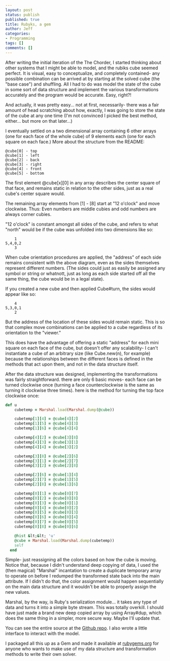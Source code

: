 ```yaml
---
layout: post
status: publish
published: true
title: Rubyks, a gem
author: Jeff
categories:
- Programming
tags: []
comments: []
---
```

After writing the initial iteration of the The Chorder, I started thinking about other systems that I might be able to model, and the rubiks cube seemed perfect. It is visual, easy to conceptualize, and completely contained- any possible combination can be arrived at by starting at the solved cube (the "base case") and shuffling. All I had to do was model the state of the cube in some sort of data structure and implement the various transformations accurately and the program would be accurate. Easy, right?!

<!--break-->

And actually, it was pretty easy... not at first, necessarily- there was a fair amount of head scratching about how, exactly, I was going to store the state of the cube at any one time (I'm not convinced I picked the best method, either... but more on that later...)

I eventually settled on a two dimensional array containing 6 other arrays (one for each face of the whole cube) of 9 elements each (one for each square on each face.) More about the structure from the README:

    @cube[0] - top
    @cube[1] - left
    @cube[2] - back
    @cube[3] - right
    @cube[4] - front
    @cube[5] - bottom

The first element @cube[x][0] in any array describes the center square of that face, and remains static in relation to the other sides, just as a real cube's center square would. 

The remaining array elements from [1] - [8] start at "12 o'clock" and move clockwise. Thus: Even numbers are middle cubies and odd numbers are always corner cubies.

"12 o'clock" is constant amongst all sides of the cube, and refers to what "north" would be if the cube was unfolded into two dimensions like so:

        1
    5,4,0,2
        3

When cube orientation procedures are applied, the "address" of each side remains consistent with the above diagram, even as the sides themselves represent different numbers. (The sides could just as easily be assigned any symbol or string or whatnott, just as long as each side started off all the same thing, the cube would be in a legal state).

If you created a new cube and then applied Cube#turn, the sides would appear like so:

        4
    5,3,0,1
        2

But the address of the location of these sides would remain static. This is so that complex move combinations can be applied to a cube regardless of its orientation to the "viewer."

This does have the advantage of offering a static "address" for each mini square on each face of the cube, but doesn't offer any scalability- I can't instantiate a cube of an arbitrary size (like Cube.new(n), for example) because the relationships between the different faces is defined in the methods that act upon them, and not in the data structure itself.

After the data structure was designed, implementing the transformations was fairly straightforward. there are only 6 basic moves- each face can be turned clockwise once (turning a face counterclockwise is the same as turning it clockwise three times). here is the method for turning the top face clockwise once:

```ruby
def u
    cubetemp = Marshal.load(Marshal.dump(@cube))

    cubetemp[1][4] = @cube[4][2]
    cubetemp[1][5] = @cube[4][3]
    cubetemp[1][6] = @cube[4][4]

    cubetemp[4][2] = @cube[3][8]
    cubetemp[4][3] = @cube[3][1]
    cubetemp[4][4] = @cube[3][2]

    cubetemp[3][8] = @cube[2][6]
    cubetemp[3][1] = @cube[2][7]
    cubetemp[3][2] = @cube[2][8]

    cubetemp[2][6] = @cube[1][4]
    cubetemp[2][7] = @cube[1][5]
    cubetemp[2][8] = @cube[1][6]

    cubetemp[0][1] = @cube[0][7]
    cubetemp[0][2] = @cube[0][8]
    cubetemp[0][3] = @cube[0][1]
    cubetemp[0][4] = @cube[0][2]
    cubetemp[0][5] = @cube[0][3]
    cubetemp[0][6] = @cube[0][4]
    cubetemp[0][7] = @cube[0][5]
    cubetemp[0][8] = @cube[0][6]

    @hist &lt;&lt; 'u'
    @cube = Marshal.load(Marshal.dump(cubetemp))
    self  
  end
```


Simple- just reassigning all the colors based on how the cube is moving. Notice that, because I didn't understand deep copying of data, I used the (then magical) "Marshal" incantation to create a duplicate temporary array to operate on before I redumped the transformed state back into the main attribute. If I didn't do that, the color assignment would happen sequentially on the main data structure and it wouldn't be able to properly assign the new values.

Marshal, by the way, is Ruby's serialization module... it takes any type of data and turns it into a simple byte stream. This was totally overkill. I should have just made a brand new deep copied array by using Array#dup, which does the same thing in a simpler, more secure way. Maybe I'll update that.

You can see the entire source at the <a href="https://github.com/urthbound/rubyks" target="_blank">Github repo</a>. I also wrote a little interface to interact with the model.

I packaged all this up as a Gem and made it available at <a href="https://rubygems.org/gems/rubyks" target="_blank">rubygems.org</a> for anyone who wants to make use of my data structure and transformation methods to write their own solver.
